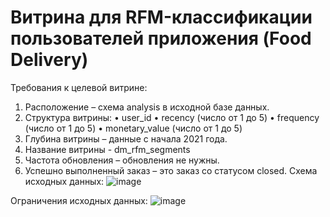 # Витрина для RFM-классификации пользователей приложения (Food Delivery)
Требования к целевой витрине:
1.	Расположение – схема analysis в исходной базе данных.
2.	Структура витрины:
•	user_id
•	recency (число от 1 до 5)
•	frequency (число от 1 до 5)
•	monetary_value (число от 1 до 5)
3.	Глубина витрины – данные с начала 2021 года.
4.	Название витрины - dm_rfm_segments
5.	Частота обновления – обновления не нужны.
6.	Успешно выполненный заказ – это заказ со статусом closed.
Схема исходных данных:
![image](https://user-images.githubusercontent.com/69753101/165421763-116a3171-b2d2-4c80-baf4-2ad57175ea3d.png)

Ограничения исходных данных:
![image](https://user-images.githubusercontent.com/69753101/165421963-c43a7477-90ed-4aae-a44b-320af29ebabb.png)

